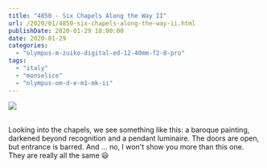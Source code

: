 ```yaml
---
title: "4850 - Six Chapels Along the Way II"
url: /2020/01/4850-six-chapels-along-the-way-ii.html
publishDate: 2020-01-29 18:00:00
date: 2020-01-29
categories: 
  - "olympus-m-zuiko-digital-ed-12-40mm-f2-8-pro"
tags: 
  - "italy"
  - "monselice"
  - "olympus-om-d-e-m1-mk-ii"
---
```

<div class="container">
<div class="center"><a target="_blank" href="https://d25zfm9zpd7gm5.cloudfront.net/1200x1200/2018/20180511_150850_lr.jpg"><img class="webfeedsFeaturedVisual" src="https://d25zfm9zpd7gm5.cloudfront.net/0600x0600/2018/20180511_150850_lr.jpg" /></a></div>
</div>
<br />

Looking into the chapels, we see something like this: a baroque
painting, darkened beyond recognition and a pendant luminaire. The
doors are open, but entrance is barred. And ... no, I won't show you
more than this one. They are really all the same :smiley: